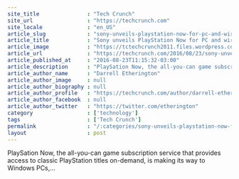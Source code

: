```yaml
---
site_title               : "Tech Crunch"
site_url                 : "https://techcrunch.com"
site_locale              : "en_US"
article_slug             : "sony-unveils-playstation-now-for-pc-and-wireless-dualshock-4-usb-adapter"
article_title            : "Sony unveils PlayStation Now for PC and wireless DualShock 4 USB adapter"
article_image            : "https://tctechcrunch2011.files.wordpress.com/2016/08/29055258292_db192fb170_k.jpg?w=764&h=400&crop=1"
article_url              : "https://techcrunch.com/2016/08/23/sony-unveils-playstation-now-for-pc-and-wireless-dualshock-4-usb-adapter/"
article_published_at     : "2016-08-23T11:15:32-03:00"
article_description      : "PlaySation Now, the all-you-can game subscription service that provides access to classic PlayStation titles on-demand, is making its way to Windows PCs,..."
article_author_name      : "Darrell Etherington"
article_author_image     : null
article_author_biography : null
article_author_profile   : "https://techcrunch.com/author/darrell-etherington/"
article_author_facebook  : null
article_author_twitter   : "https://twitter.com/etherington"
category                 : ['technology']
tags                     : ['Tech Crunch']
permalink                : "/:categories/sony-unveils-playstation-now-for-pc-and-wireless-dualshock-4-usb-adapter/"
layout                   : post
---
```


PlaySation Now, the all-you-can game subscription service that provides access to classic PlayStation titles on-demand, is making its way to Windows PCs,...
